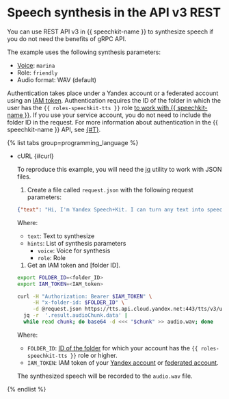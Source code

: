 # Speech synthesis in the API v3 REST

You can use REST API v3 in {{ speechkit-name }} to synthesize speech if you do not need the benefits of gRPC API.

The example uses the following synthesis parameters:

* [Voice](../voices.md): `marina`
* Role: `friendly`
* Audio format: WAV (default)

Authentication takes place under a Yandex account or a federated account using an [IAM token](../../../iam/concepts/authorization/iam-token.md). Authentication requires the ID of the folder in which the user has the `{{ roles-speechkit-tts }}` role [to work with {{ speechkit-name }}](../../security/index.md). If you use your service account, you do not need to include the folder ID in the request. For more information about authentication in the {{ speechkit-name }} API, see [{#T}](../../concepts/auth.md).

{% list tabs group=programming_language %}

- cURL {#curl}

   To reproduce this example, you will need the [jq](https://github.com/jqlang/jq) utility to work with JSON files.

   1. Create a file called `request.json` with the following request parameters:

     ```json
     {"text": "Hi, I'm Yandex Speech+Kit. I can turn any text into speech. Now yo+u can, too!", "hints": [{"voice": "marina"}, {"role": "friendly"}]}
     ```

     Where:
     * `text`: Text to synthesize
     * `hints`: List of synthesis parameters
         * `voice`: Voice for synthesis
         * `role`: Role


   1. Get an IAM token and [folder ID].

     ```bash
     export FOLDER_ID=<folder_ID>
     export IAM_TOKEN=<IAM_token>
  
     curl -H "Authorization: Bearer $IAM_TOKEN" \
          -H "x-folder-id: $FOLDER_ID" \
          -d @request.json https://tts.api.cloud.yandex.net:443/tts/v3/utteranceSynthesis |
       jq -r  '.result.audioChunk.data' |
       while read chunk; do base64 -d <<< "$chunk" >> audio.wav; done
     ```

     Where:
     * `FOLDER_ID`: [ID of the folder](../../../resource-manager/operations/folder/get-id.md) for which your account has the `{{ roles-speechkit-tts }}` role or higher.
     * `IAM_TOKEN`: IAM token of your [Yandex account](../../../iam/operations/iam-token/create.md) or [federated account](../../../iam/operations/iam-token/create-for-federation.md).


     The synthesized speech will be recorded to the `audio.wav` file.

{% endlist %}